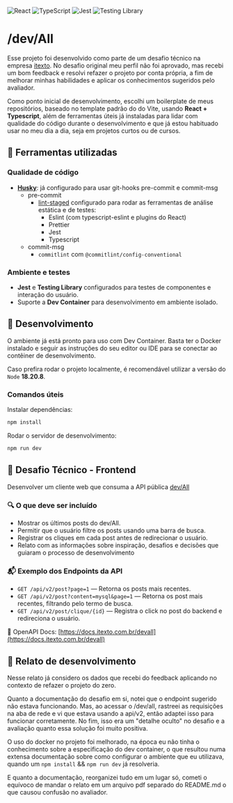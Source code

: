 ![React](https://img.shields.io/badge/react-61DAFB?logo=react&logoColor=black)
![TypeScript](https://img.shields.io/badge/typescript-3178C6?logo=typescript&logoColor=white)
![Jest](https://img.shields.io/badge/jest-99424f?logo=jest)
![Testing Library](https://img.shields.io/badge/Testing%20Library-%F0%9F%A6%86-blue?logo=testing-library&logoColor=white)

# /dev/All

Esse projeto foi desenvolvido como parte de um desafio técnico na empresa [itexto](https://itexto.com.br/).
No desafio original meu perfil não foi aprovado, mas recebi um bom feedback e resolvi refazer o projeto por conta própria, a fim de melhorar minhas habilidades e aplicar os conhecimentos sugeridos pelo avaliador.

Como ponto inicial de desenvolvimento, escolhi um boilerplate de meus repositórios, baseado no template padrão do do Vite, usando **React + Typescript**, além de ferramentas úteis já instaladas para lidar com qualidade do código durante o desenvolvimento e que já estou habituado usar no meu dia a dia, seja em projetos curtos ou de cursos.

## 🔧 Ferramentas utilizadas

### Qualidade de código

- [**Husky**](https://typicode.github.io/husky/): já configurado para usar git-hooks pre-commit e commit-msg
  - pre-commit
    - [lint-staged](https://github.com/lint-staged/lint-staged) configurado para rodar as ferramentas de análise estática e de testes:
      - Eslint (com typescript-eslint e plugins do React)
      - Prettier
      - Jest
      - Typescript
  - commit-msg
    - `commitlint` com `@commitlint/config-conventional`

### Ambiente e testes

- **Jest** e **Testing Library** configurados para testes de componentes e interação do usuário.
- Suporte a **Dev Container** para desenvolvimento em ambiente isolado.

## 🚀 Desenvolvimento

O ambiente já está pronto para uso com Dev Container. Basta ter o Docker instalado e seguir as instruções do seu editor ou IDE para se conectar ao contêiner de desenvolvimento.

Caso prefira rodar o projeto localmente, é recomendável utilizar a versão do `Node` **18.20.8**.

### Comandos úteis

Instalar dependências:

```bash
npm install
```

Rodar o servidor de desenvolvimento:

```bash
npm run dev
```

## 🧪 Desafio Técnico - Frontend

Desenvolver um cliente web que consuma a API pública [dev/All](https://devall.com.br)

### 🔍 O que deve ser incluído

- Mostrar os últimos posts do dev/All.
- Permitir que o usuário filtre os posts usando uma barra de busca.
- Registrar os cliques em cada post antes de redirecionar o usuário.
- Relato com as informações sobre inspiração, desafios e decisões que guiaram o processo de desenvolvimento

### 📬 Exemplo dos Endpoints da API

- `GET /api/v2/post?page=1` — Retorna os posts mais recentes.
- `GET /api/v2/post?content=mysql&page=1` — Retorna os post mais recentes, filtrando pelo termo de busca.
- `GET /api/v2/post/clique/{id}` — Registra o click no post do backend e redireciona o usuário.

📄 OpenAPI Docs: [https://docs.itexto.com.br/devall](https://docs.itexto.com.br/devall)

## 📝 Relato de desenvolvimento

Nesse relato já considero os dados que recebi do feedback aplicando no contexto de refazer o projeto do zero.

Quanto a documentação do desafio em si, notei que o endpoint sugerido não estava funcionando. Mas, ao acessar o /dev/all, rastreei as requisições
na aba de rede e vi que estava usando a api/v2, então adaptei isso para funcionar
corretamente. No fim, isso era um "detalhe oculto" no desafio e a avaliação quanto essa solução foi muito positiva.

O uso do docker no projeto foi melhorado, na época eu não tinha o conhecimento sobre a especificação do dev container, o que resultou numa extensa documentação sobre como configurar o ambiente que eu utilizava, quando um `npm install` && `npm run dev` já resolveria.

E quanto a documentação, reorganizei tudo em um lugar só, cometi o equívoco de mandar o relato em um arquivo pdf separado do README.md o que causou confusão no avaliador.
